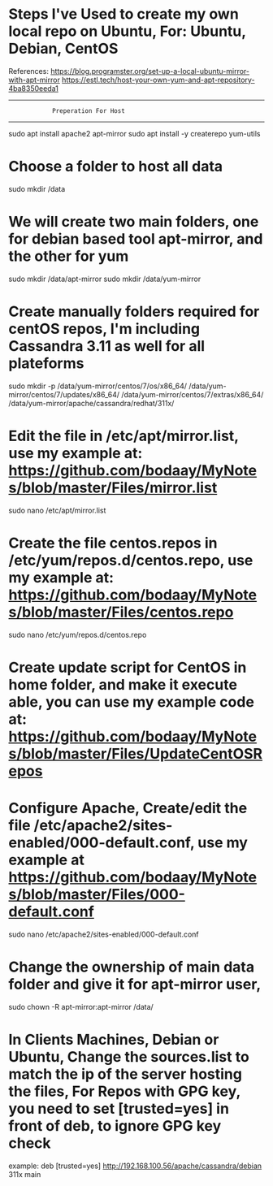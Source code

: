 # Steps I've Used to create my own local repo on Ubuntu, For: Ubuntu, Debian, CentOS

References:
https://blog.programster.org/set-up-a-local-ubuntu-mirror-with-apt-mirror
https://estl.tech/host-your-own-yum-and-apt-repository-4ba8350eeda1
*********************************************
                Preperation For Host
*********************************************

sudo apt install apache2 apt-mirror
sudo apt install -y createrepo yum-utils

# Choose a folder to host all data

sudo mkdir /data

# We will create two main folders, one for debian based tool apt-mirror, and the other for yum

sudo mkdir /data/apt-mirror
sudo mkdir /data/yum-mirror

# Create manually folders required for centOS repos, I'm including Cassandra 3.11 as well for all plateforms
sudo mkdir -p /data/yum-mirror/centos/7/os/x86_64/ /data/yum-mirror/centos/7/updates/x86_64/ /data/yum-mirror/centos/7/extras/x86_64/ /data/yum-mirror/apache/cassandra/redhat/311x/

# Edit the file in /etc/apt/mirror.list, use my example at: https://github.com/bodaay/MyNotes/blob/master/Files/mirror.list

sudo nano /etc/apt/mirror.list

# Create the file centos.repos in /etc/yum/repos.d/centos.repo, use my example at: https://github.com/bodaay/MyNotes/blob/master/Files/centos.repo

sudo nano /etc/yum/repos.d/centos.repo

# Create update script for CentOS in home folder, and make it execute able, you can use my example code at: https://github.com/bodaay/MyNotes/blob/master/Files/UpdateCentOSRepos

# Configure Apache, Create/edit the file /etc/apache2/sites-enabled/000-default.conf, use my example at https://github.com/bodaay/MyNotes/blob/master/Files/000-default.conf

sudo nano /etc/apache2/sites-enabled/000-default.conf

# Change the ownership of main data folder and give it for apt-mirror user,

sudo chown -R apt-mirror:apt-mirror /data/

# In Clients Machines, Debian or Ubuntu, Change the sources.list to match the ip of the server hosting the files, For Repos with GPG key, you need to set [trusted=yes] in front of deb, to ignore GPG key check
example: 
deb [trusted=yes]  http://192.168.100.56/apache/cassandra/debian 311x main


